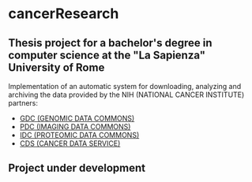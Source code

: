 # cancerResearch

## Thesis project for a bachelor's degree in computer science at the "La Sapienza" University of Rome
Implementation of an automatic system for downloading, analyzing and archiving the data provided by the NIH (NATIONAL CANCER INSTITUTE) partners:
 * [GDC (GENOMIC DATA COMMONS)]( https://gdc.cancer.gov/)
 * [PDC (IMAGING DATA COMMONS)](https://proteomic.datacommons.cancer.gov/pdc/)
 * [IDC (PROTEOMIC DATA COMMONS)](https://datacommons.cancer.gov/repository/imaging-data-commons)
 * [CDS (CANCER DATA SERVICE)](https://dataservice.datacommons.cancer.gov/#/home)

## Project under development
